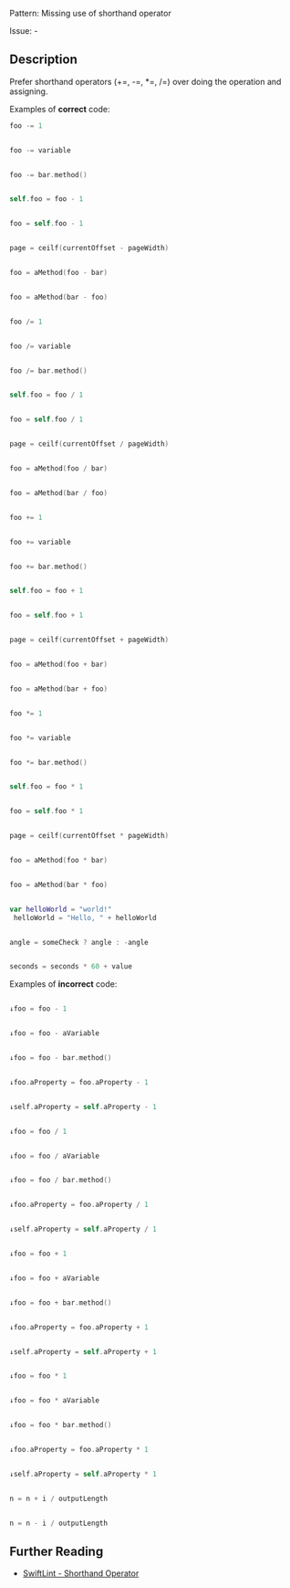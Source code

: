 Pattern: Missing use of shorthand operator

Issue: -

## Description

Prefer shorthand operators (+=, -=, *=, /=) over doing the operation and assigning.

Examples of **correct** code:
```swift
foo -= 1


foo -= variable


foo -= bar.method()


self.foo = foo - 1


foo = self.foo - 1


page = ceilf(currentOffset - pageWidth)


foo = aMethod(foo - bar)


foo = aMethod(bar - foo)


foo /= 1


foo /= variable


foo /= bar.method()


self.foo = foo / 1


foo = self.foo / 1


page = ceilf(currentOffset / pageWidth)


foo = aMethod(foo / bar)


foo = aMethod(bar / foo)


foo += 1


foo += variable


foo += bar.method()


self.foo = foo + 1


foo = self.foo + 1


page = ceilf(currentOffset + pageWidth)


foo = aMethod(foo + bar)


foo = aMethod(bar + foo)


foo *= 1


foo *= variable


foo *= bar.method()


self.foo = foo * 1


foo = self.foo * 1


page = ceilf(currentOffset * pageWidth)


foo = aMethod(foo * bar)


foo = aMethod(bar * foo)


var helloWorld = "world!"
 helloWorld = "Hello, " + helloWorld


angle = someCheck ? angle : -angle


seconds = seconds * 60 + value

```
Examples of **incorrect** code:
```swift

↓foo = foo - 1


↓foo = foo - aVariable


↓foo = foo - bar.method()


↓foo.aProperty = foo.aProperty - 1


↓self.aProperty = self.aProperty - 1


↓foo = foo / 1


↓foo = foo / aVariable


↓foo = foo / bar.method()


↓foo.aProperty = foo.aProperty / 1


↓self.aProperty = self.aProperty / 1


↓foo = foo + 1


↓foo = foo + aVariable


↓foo = foo + bar.method()


↓foo.aProperty = foo.aProperty + 1


↓self.aProperty = self.aProperty + 1


↓foo = foo * 1


↓foo = foo * aVariable


↓foo = foo * bar.method()


↓foo.aProperty = foo.aProperty * 1


↓self.aProperty = self.aProperty * 1


n = n + i / outputLength


n = n - i / outputLength

```

## Further Reading

* [SwiftLint - Shorthand Operator](https://github.com/realm/SwiftLint/blob/master/Rules.md#shorthand-operator)